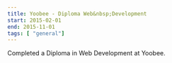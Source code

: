 ```yaml
---
title: Yoobee - Diploma Web&nbsp;Development
start: 2015-02-01
end: 2015-11-01
tags: [ "general"]
---
```

Completed a Diploma in Web Development at Yoobee.
